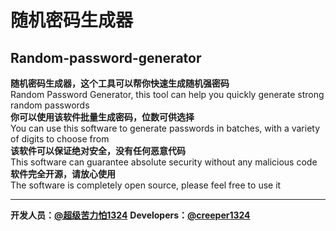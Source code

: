 # 随机密码生成器
## Random-password-generator
**随机密码生成器，这个工具可以帮你快速生成随机强密码**<br/>
Random Password Generator, this tool can help you quickly generate strong random passwords<br/>
**你可以使用该软件批量生成密码，位数可供选择**<br/>
You can use this software to generate passwords in batches, with a variety of digits to choose from<br/>
**该软件可以保证绝对安全，没有任何恶意代码**<br/>
This software can guarantee absolute security without any malicious code<br/>
**软件完全开源，请放心使用**<br/>
The software is completely open source, please feel free to use it<br/>

---
**开发人员：[@超级苦力怕1324](https://space.bilibili.com/1570647074)**
**Developers：[@creeper1324](https://space.bilibili.com/1570647074)**

